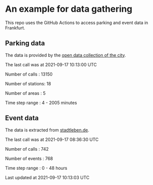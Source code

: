 # An example for data gathering

This repo uses the GitHub Actions to access parking and event data in Frankfurt.

## Parking data
The data is provided by the [open data collection of the city](https://www.offenedaten.frankfurt.de/).

The last call was at 2021-09-17 10:13:00 UTC

Number of calls   : 13150

Number of stations:    18

Number of areas   :     5

Time step range   :     4 -  2005 minutes


## Event data
The data is extracted from [stadtleben.de](https://stadtleben.de/frankfurt/).

The last call was at 2021-09-17 08:36:30 UTC

Number of calls   : 742

Number of events  : 768

Time step range   :   0 -  48 hours


Last updated at 2021-09-17 10:13:03 UTC
